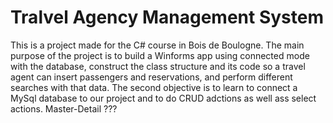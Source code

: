 # Tralvel Agency Management System

This is a project made for the C# course in Bois de Boulogne.
The main purpose of the project is to build a Winforms app using connected mode with the database, construct the class structure and its code so a travel agent can insert passengers and reservations, and perform different searches with that data.
The second objective is to learn to connect a MySql database to our project and to do CRUD adctions as well ass select actions.
Master-Detail ???
